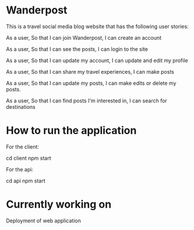 # Wanderpost 

This is a travel social media blog website that has the following user stories:

As a user,
So that I can join Wanderpost,
I can create an account 

As a user,
So that I can see the posts,
I can login to the site 

As a user, 
So that I can update my account,
I can update and edit my profile 

As a user,
So that I can share my travel experiences,
I can make posts 

As a user,
So that I can update my posts, 
I can make edits or delete my posts.

As a user,
So that I can find posts I'm interested in,
I can search for destinations 


<h1> How to run the application </h1>

For the client:

cd client
npm start 

For the api:

cd api
npm start 

<h1> Currently working on </h1>

Deployment of web application 



